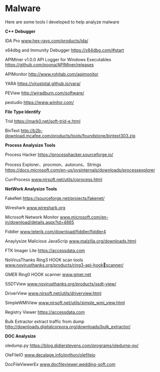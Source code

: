 # Malware
Here are some tools I developed to help analyze malware

**C++ Debugger**  

IDA Pro
www.hex-rays.com/products/ida/

x64dbg and Immunity Debugger
https://x64dbg.com/#start

APIMiner v1.0.0 API Logger for Windows Executables
https://github.com/poona/APIMiner/releases

APIMonitor
http://www.rohitab.com/apimonitor

YARA
https://virustotal.github.io/yara/

PEView
http://wjradburn.com/software/

pestudio
https://www.winitor.com/

**File Type Identify**  

Trid
https://mark0.net/soft-trid-e.html

BinText
http://b2b-download.mcafee.com/products/tools/foundstone/bintext303.zip

**Process Analysize Tools**    

Process Hacker
https://processhacker.sourceforge.io/

Process Explorer、procmon、autoruns、Strings
https://docs.microsoft.com/en-us/sysinternals/downloads/processexplorer

CurrProcess
www.nirsoft.net/utils/cprocess.html

**NetWork Analysize Tools**  

FakeNet
https://sourceforge.net/projects/fakenet/

Wireshark
www.wireshark.org

Microsoft Network Monitor
www.microsoft.com/en-in/download/details.aspx?id=4865


Fiddler
www.telerik.com/download/fiddler/fiddler4

Anaylysize Malicious JavaScrip
www.malzilla.org/downloads.html

FTK Imager Lite 
https://accessdata.com

NoVirusThanks  Ring3 HOOK scan tools
www.novirusthanks.org/products/ring3-api-hookscanner/

GMER  Ring0 HOOK scanner
www.gmer.net

SSDTView
www.novirusthanks.org/products/ssdt-view/

DriverView
www.nirsoft.net/utils/driverview.html

SimpleWMIView
www.nirsoft.net/utils/simple_wmi_view.html

Registry Viewer
https://accessdata.com

Bulk Extractor      extract traffic from dump
http://downloads.digitalcorpora.org/downloads/bulk_extractor/


**DOC Analysize**  

oledump.py
https://blog.didierstevens.com/programs/oledump-py/

OleFileIO
www.decalage.info/python/olefileio

DocFileViewerEx
www.docfileviewer.wedding-soft.com
